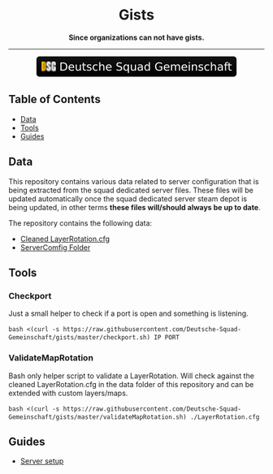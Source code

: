 <div align="center">
    <h1>Gists</h1>
    <b>Since organizations can not have gists.</b>
    <hr>
    <a href="https://dsg-gaming.de">
        <img alt="Deutsche Squad Gemeinschaft" src="https://raw.githubusercontent.com/Deutsche-Squad-Gemeinschaft/gists/master/dsg-badge.svg">
    </a>
</div>

## Table of Contents  
* [Data](#data)
* [Tools](#tools)
* [Guides](#guides)

## Data
This repository contains various data related to server configuration that is being extracted from the squad dedicated server files. These files will be updated automatically once the squad dedicated server steam depot is being updated, in other terms **these files will/should always be up to date**.

The repository contains the following data:
* [Cleaned LayerRotation.cfg](https://github.com/Deutsche-Squad-Gemeinschaft/gists/tree/master/data/ServerConfig)
* [ServerComfig Folder](https://github.com/Deutsche-Squad-Gemeinschaft/gists/blob/master/data/LayerRotation.cfg)

## Tools
### Checkport
Just a small helper to check if a port is open and something is listening.
```
bash <(curl -s https://raw.githubusercontent.com/Deutsche-Squad-Gemeinschaft/gists/master/checkport.sh) IP PORT
```

### ValidateMapRotation
Bash only helper script to validate a LayerRotation. Will check against the cleaned LayerRotation.cfg in the data folder of this repository and can be extended with custom layers/maps.
```
bash <(curl -s https://raw.githubusercontent.com/Deutsche-Squad-Gemeinschaft/gists/master/validateMapRotation.sh) ./LayerRotation.cfg
```

## Guides
* [Server setup](https://github.com/Deutsche-Squad-Gemeinschaft/gists/blob/master/server-setup.md)
